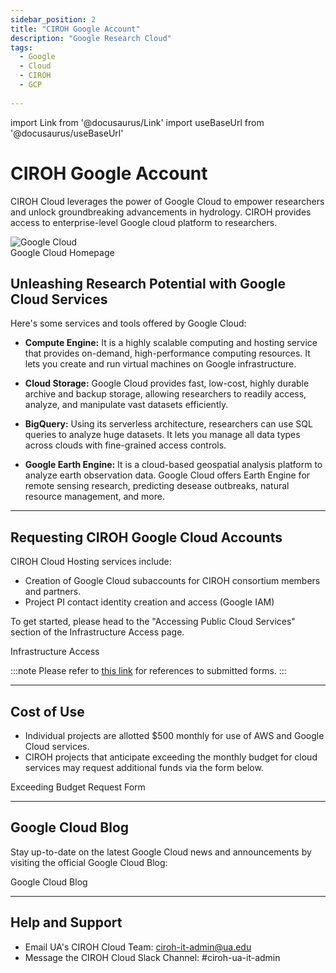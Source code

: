 ```yaml
---
sidebar_position: 2
title: "CIROH Google Account"
description: "Google Research Cloud"
tags:
  - Google
  - Cloud
  - CIROH
  - GCP
 
---
```


import Link from '@docusaurus/Link'
import useBaseUrl from '@docusaurus/useBaseUrl'

# CIROH Google Account


CIROH Cloud leverages the power of Google Cloud to empower researchers and unlock groundbreaking advancements in hydrology. CIROH provides access to enterprise-level Google cloud platform to researchers.

<div className="col col--6" style={{ textAlign: 'center'}}>
				<img src={useBaseUrl("https://lh3.googleusercontent.com/VEnnK2SyklusfxZ3dIYjlQH3xSwK2BFSJ69TFQ9g8HjM6m3CouRlTia5FW3z3GS0x83WC9TylZCaA9Jf_2kmr7mXxI9_HYLZTFy_bg")} alt="Google Cloud" style={{ width: '90%' }} />
</div>

<Link class="button button--active button--primary" to="https://cloud.google.com/">Google Cloud Homepage</Link>

## Unleashing Research Potential with Google Cloud Services

Here's some services and tools offered by Google Cloud:

*   **Compute Engine:** It is a highly scalable computing and hosting service that provides on-demand, high-performance computing resources. It lets you create and run virtual machines on Google infrastructure.

*   **Cloud Storage:** Google Cloud provides fast, low-cost, highly durable archive and backup storage, allowing researchers to readily access, analyze, and manipulate vast datasets efficiently.
    
*   **BigQuery:** Using its serverless architecture, researchers can use SQL queries to analyze huge datasets. It lets you manage all data types across clouds with fine-grained access controls.

*   **Google Earth Engine:** It is a cloud-based geospatial analysis platform to analyze earth observation data. Google Cloud offers Earth Engine for remote sensing research, predicting desease outbreaks, natural resource management, and more.

---

## Requesting CIROH Google Cloud Accounts

CIROH Cloud Hosting services include:
- Creation of Google Cloud subaccounts for CIROH consortium members and partners.
- Project PI contact identity creation and access (Google IAM)

To get started, please head to the "Accessing Public Cloud Services" section of the Infrastructure Access page.

<Link class="button button--active button--primary" style={{'margin-bottom':'1.3rem', 'margin-right':'1.4rem'}} to="/docs/services/access#accessing-public-cloud-services">Infrastructure Access</Link>

:::note
Please refer to [this link](https://github.com/CIROH-UA/NGIAB-CloudInfra/issues?q=is:issue+is:closed+label:google) for references to submitted forms.
:::

---

## Cost of Use
- Individual projects are allotted $500 monthly for use of AWS and Google Cloud services.
- CIROH projects that anticipate exceeding the monthly budget for cloud services may request additional funds via the form below.

<Link class="button button--active button--primary" to="https://github.com/CIROH-UA/NGIAB-CloudInfra/issues/new?assignees=&labels=infrastructure&projects=&template=exceeding_budget_request.md&title=">Exceeding Budget Request Form</Link>

---

## Google Cloud Blog

Stay up-to-date on the latest Google Cloud news and announcements by visiting the official Google Cloud Blog:

<Link class="button button--active button--primary" to="https://cloud.google.com/blog"> Google Cloud Blog</Link>

---

## Help and Support

- Email UA's CIROH Cloud Team: ciroh-it-admin@ua.edu 
- Message the CIROH Cloud Slack Channel: #ciroh-ua-it-admin


